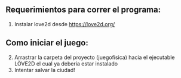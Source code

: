 ## Requerimientos para correr el programa:
1. Instalar love2d desde https://love2d.org/

## Como iniciar el juego:
2. Arrastrar la carpeta del proyecto (juegofisica) hacia el ejecutable LÖVE2D el cual ya deberia estar instalado
3. Intentar salvar la ciudad!